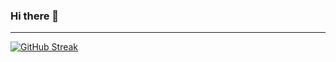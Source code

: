 ### Hi there 👋

<!--
**spaihippo/spaihippo** is a ✨ _special_ ✨ repository because its `README.md` (this file) appears on your GitHub profile.

Here are some ideas to get you started:

- 🔭 I’m currently working on ...
- 🌱 I’m currently learning ...
- 👯 I’m looking to collaborate on ...
- 🤔 I’m looking for help with ...
- 💬 Ask me about ...
- 📫 How to reach me: ...
- 😄 Pronouns: ...
- ⚡ Fun fact: ...
-->
---
[![GitHub Streak](https://github-readme-streak-stats.herokuapp.com?user=spaihippo&date_format=M%20j%5B%2C%20Y%5D)](https://git.io/streak-stats)
